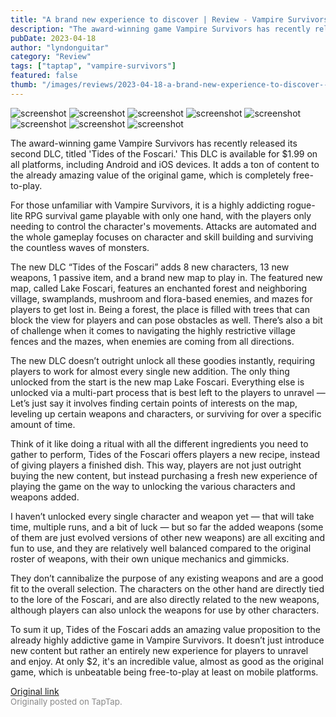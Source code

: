 ```yaml
---
title: "A brand new experience to discover | Review - Vampire Survivors: Tides of the Foscari"
description: "The award-winning game Vampire Survivors has recently released its second DLC, titled 'Tides of the Foscari.' This DLC is available for $1.99 on all platforms, including Android and iOS devices. It adds a ton of content to the already amazing value of the original game, which is completely free-to-play."
pubDate: 2023-04-18
author: "lyndonguitar"
category: "Review"
tags: ["taptap", "vampire-survivors"]
featured: false
thumb: "/images/reviews/2023-04-18-a-brand-new-experience-to-discover--review---vampire-survivors-tides-of-the-foscari-0.avif"
---
```


<div class="gallery">
  <img src="/images/reviews/2023-04-18-a-brand-new-experience-to-discover--review---vampire-survivors-tides-of-the-foscari-0.avif" alt="screenshot" />
  <img src="/images/reviews/2023-04-18-a-brand-new-experience-to-discover--review---vampire-survivors-tides-of-the-foscari-1.avif" alt="screenshot" />
  <img src="/images/reviews/2023-04-18-a-brand-new-experience-to-discover--review---vampire-survivors-tides-of-the-foscari-2.avif" alt="screenshot" />
  <img src="/images/reviews/2023-04-18-a-brand-new-experience-to-discover--review---vampire-survivors-tides-of-the-foscari-3.avif" alt="screenshot" />
  <img src="/images/reviews/2023-04-18-a-brand-new-experience-to-discover--review---vampire-survivors-tides-of-the-foscari-4.avif" alt="screenshot" />
  <img src="/images/reviews/2023-04-18-a-brand-new-experience-to-discover--review---vampire-survivors-tides-of-the-foscari-5.avif" alt="screenshot" />
  <img src="/images/reviews/2023-04-18-a-brand-new-experience-to-discover--review---vampire-survivors-tides-of-the-foscari-6.avif" alt="screenshot" />
  <img src="/images/reviews/2023-04-18-a-brand-new-experience-to-discover--review---vampire-survivors-tides-of-the-foscari-7.avif" alt="screenshot" />
</div>

The award-winning game Vampire Survivors has recently released its second DLC, titled 'Tides of the Foscari.' This DLC is available for $1.99 on all platforms, including Android and iOS devices. It adds a ton of content to the already amazing value of the original game, which is completely free-to-play.

For those unfamiliar with Vampire Survivors, it is a highly addicting rogue-lite RPG survival game playable with only one hand, with the players only needing to control the character's movements. Attacks are automated and the whole gameplay focuses on character and skill building and surviving the countless waves of monsters.

The new DLC “Tides of the Foscari” adds 8 new characters, 13 new weapons, 1 passive item, and a brand new map to play in. The featured new map, called Lake Foscari, features an enchanted forest and neighboring village, swamplands, mushroom and flora-based enemies, and mazes for players to get lost in. Being a forest, the place is filled with trees that can block the view for players and can pose obstacles as well. There’s also a bit of challenge when it comes to navigating the highly restrictive village fences and the mazes, when enemies are coming from all directions.

The new DLC doesn’t outright unlock all these goodies instantly, requiring players to work for almost every single new addition. The only thing unlocked from the start is the new map Lake Foscari. Everything else is unlocked via a multi-part process that is best left to the players to unravel — Let’s just say it involves finding certain points of interests on the map,  leveling up certain weapons and characters, or surviving for over a specific amount of time.

Think of it like doing a ritual with all the different ingredients you need to gather to perform, Tides of the Foscari offers players a new recipe, instead of giving players a finished dish. This way, players are not just outright buying the new content, but instead purchasing a fresh new experience of playing the game on the way to unlocking the various characters and weapons added.

I haven’t unlocked every single character and weapon yet — that will take time, multiple runs, and a bit of luck — but so far the added weapons (some of them are just evolved versions of other new weapons) are all exciting and fun to use, and they are relatively well balanced compared to the original roster of weapons, with their own unique mechanics and gimmicks.

They don’t cannibalize the purpose of any existing weapons and are a good fit to the overall selection. The characters on the other hand are directly tied to the lore of the Foscari, and are also directly related to the new weapons, although players can also unlock the weapons for use by other characters.

To sum it up, Tides of the Foscari adds an amazing value proposition to the already highly addictive game in Vampire Survivors. It doesn’t just introduce new content but rather an entirely new experience for players to unravel and enjoy. At only $2, it's an incredible value, almost as good as the original game, which is unbeatable being free-to-play at least on mobile platforms.

[Original link](https://www.taptap.io/post/5160686)<br><span style="font-size: 0.95em; color: #888;">Originally posted on TapTap.</span>
